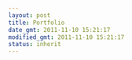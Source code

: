 ```yaml
---
layout: post
title: Portfolio
date_gmt: 2011-11-10 15:21:17
modified_gmt: 2011-11-10 15:21:17
status: inherit
---
```


